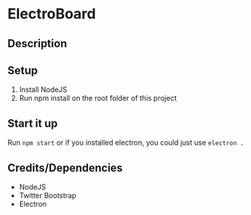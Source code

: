 # ElectroBoard

## Description



## Setup

1. Install NodeJS
2. Run npm install on the root folder of this project

## Start it up

Run `npm start` or if you installed electron, you could just use `electron .`

## Credits/Dependencies

* NodeJS
* Twitter Bootstrap
* Electron
